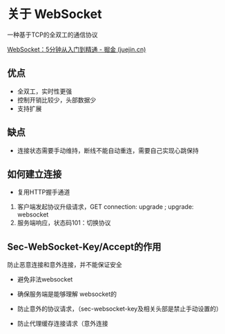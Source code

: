 # 关于 WebSocket

一种基于TCP的全双工的通信协议

[WebSocket：5分钟从入门到精通 - 掘金 (juejin.cn)](https://juejin.cn/post/6844903544978407431?searchId=20230908192608A40C7DD809B5C1FAD789#heading-5)

## 优点

- 全双工，实时性更强
- 控制开销比较少，头部数据少
- 支持扩展

## 缺点

- 连接状态需要手动维持，断线不能自动重连，需要自己实现心跳保持

## 如何建立连接

- 复用HTTP握手通道

1. 客户端发起协议升级请求，GET connection: upgrade ; upgrade: websocket
2. 服务端响应，状态码101：切换协议

## Sec-WebSocket-Key/Accept的作用

防止恶意连接和意外连接，并不能保证安全

- 避免非法websocket

- 确保服务端是能够理解 websocket的

- 防止意外的协议请求，（sec-websocket-key及相关头部是禁止手动设置的）

- 防止代理缓存连接请求（意外连接

  